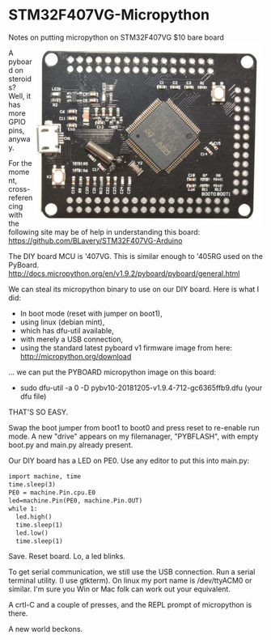 # STM32F407VG-Micropython
Notes on putting micropython on STM32F407VG $10 bare board<img align="right" src="images/ss5.png">

A pyboard on steroids? Well, it has more GPIO pins, anyway.

For the moment, cross-referencing with the following site may be of help
in understanding this board:
https://github.com/BLavery/STM32F407VG-Arduino

The DIY board MCU is '407VG. This is similar enough to '405RG used on the PyBoard. http://docs.micropython.org/en/v1.9.2/pyboard/pyboard/general.html

We can steal its micropython binary to use on our DIY board. Here is what I did:

 - In boot mode (reset with jumper on boot1),
 - using linux (debian mint),
 - which has dfu-util available,
 - with merely a USB connection,
 - using the standard latest pyboard v1 firmware image from here: http://micropython.org/download 
 
... we can put the PYBOARD micropython image on this board:

 - sudo dfu-util -a 0 -D pybv10-20181205-v1.9.4-712-gc6365ffb9.dfu      (your dfu file)
 
THAT'S SO EASY.

Swap the boot jumper from boot1 to boot0 and press reset to re-enable run mode. A new "drive" appears on my filemanager, "PYBFLASH", with empty boot.py and main.py already present.  

Our DIY board has a LED on PE0. Use any editor to put this into main.py:

```
import machine, time
time.sleep(3)
PE0 = machine.Pin.cpu.E0
led=machine.Pin(PE0, machine.Pin.OUT)
while 1:
  led.high()
  time.sleep(1)
  led.low()
  time.sleep(1)
```

Save. Reset board. Lo, a led blinks. 

To get serial communication, we still use the USB connection. Run a serial terminal utility. (I use gtkterm). On linux my port name is /dev/ttyACM0 or similar. I'm sure you Win or Mac folk can work out your equivalent.

A crtl-C and a couple of presses, and the REPL prompt of micropython is there. 

A new world beckons.

